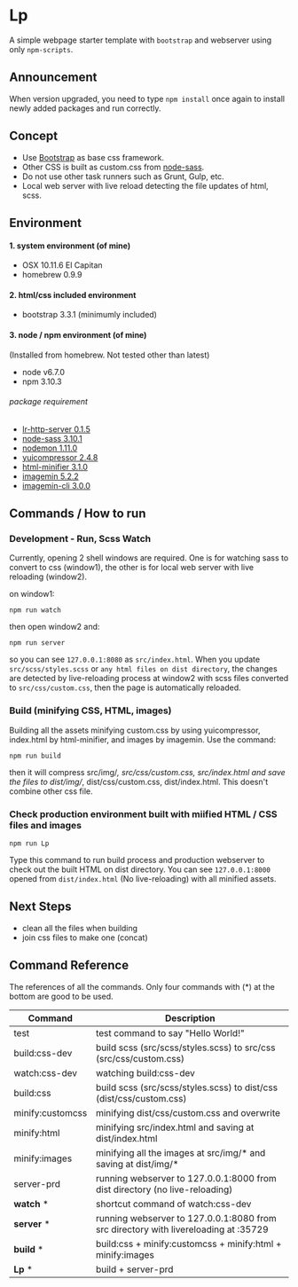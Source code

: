 # Lp
A simple webpage starter template with `bootstrap` and webserver using only `npm-scripts`.

## Announcement
When version upgraded, you need to type `npm install` once again to install newly added packages and run correctly.

## Concept
- Use [Bootstrap](http://getbootstrap.com) as base css framework.
- Other CSS is built as custom.css from [node-sass](https://www.npmjs.com/package/node-sass).
- Do not use other task runners such as Grunt, Gulp, etc.
- Local web server with live reload detecting the file updates of html, scss.


## Environment
#### 1. system environment (of mine)
- OSX 10.11.6 El Capitan
- homebrew 0.9.9

#### 2. html/css included environment
- bootstrap 3.3.1 (minimumly included)

#### 3. node / npm environment (of mine)
(Installed from homebrew. Not tested other than latest)
- node v6.7.0
- npm 3.10.3

###### package requirement
- [lr-http-server 0.1.5](https://www.npmjs.com/package/lr-http-server)
- [node-sass 3.10.1](https://www.npmjs.com/package/node-sass)
- [nodemon 1.11.0](https://www.npmjs.com/package/nodemon)
- [yuicompressor 2.4.8](https://www.npmjs.com/package/yuicompressor)
- [html-minifier 3.1.0](https://www.npmjs.com/package/html-minifier)
- [imagemin 5.2.2](https://www.npmjs.com/package/imagemin)
- [imagemin-cli 3.0.0](https://www.npmjs.com/package/imagemin-cli)

## Commands / How to run

### Development - Run, Scss Watch
Currently, opening 2 shell windows are required. One is for watching sass to convert to css (window1), the other is for local web server with live reloading (window2).

on window1:
```
npm run watch
```

then open window2 and:
```
npm run server
```

so you can see `127.0.0.1:8080` as `src/index.html`. When you update `src/scss/styles.scss` or `any html files on dist directory`, the changes are detected by live-reloading process at window2 with scss files converted to `src/css/custom.css`, then the page is automatically reloaded.


### Build (minifying CSS, HTML, images)
Building all the assets minifying custom.css by using yuicompressor, index.html by html-minifier, and images by imagemin. Use the command:
```
npm run build
```
then it will compress src/img/*, src/css/custom.css, src/index.html and save the files to dist/img/*, dist/css/custom.css, dist/index.html. This doesn't combine other css file.

### Check production environment built with miified HTML / CSS files and images
```
npm run Lp
```
Type this command to run build process and production webserver to check out the built HTML on dist directory. You can see `127.0.0.1:8000` opened from `dist/index.html` (No live-reloading) with all minified assets.

## Next Steps
- clean all the files when building
- join css files to make one (concat)

## Command Reference
The references of all the commands. Only four commands with (*) at the bottom are good to be used.

| Command  | Description  |
|---|---|
| test | test command to say "Hello World!" |
| build:css-dev | build scss (src/scss/styles.scss) to src/css (src/css/custom.css) |
| watch:css-dev | watching build:css-dev |
| build:css | build scss (src/scss/styles.scss) to dist/css (dist/css/custom.css) |
| minify:customcss | minifying dist/css/custom.css and overwrite |
| minify:html| minifying src/index.html and saving at dist/index.html |
| minify:images | minifying all the images at src/img/* and saving at dist/img/* |
| server-prd | running webserver to 127.0.0.1:8000 from dist directory (no live-reloading) |
| __watch__ * | shortcut command of watch:css-dev |
| __server__ * | running webserver to 127.0.0.1:8080 from src directory with livereloading at :35729 |
| __build__ * | build:css + minify:customcss + minify:html + minify:images |
| __Lp__ * | build + server-prd |
